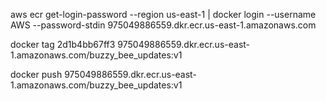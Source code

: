 aws ecr get-login-password --region us-east-1 | docker login --username AWS --password-stdin 975049886559.dkr.ecr.us-east-1.amazonaws.com

docker tag 2d1b4bb67ff3 975049886559.dkr.ecr.us-east-1.amazonaws.com/buzzy_bee_updates:v1

docker push 975049886559.dkr.ecr.us-east-1.amazonaws.com/buzzy_bee_updates:v1